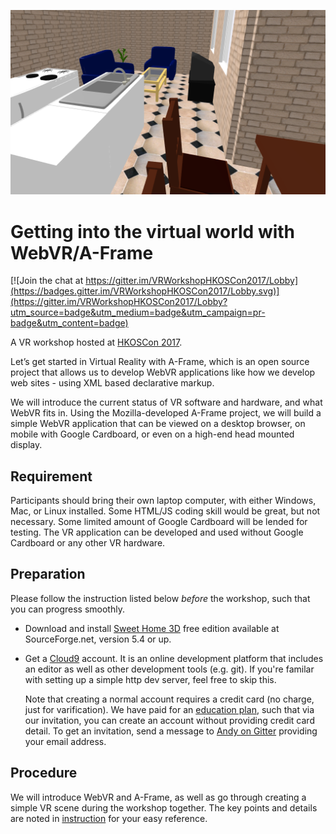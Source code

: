 [![Workshop result](result/vr-workshop-result.png)](https://tclresearchhk.github.io/VRWorkshopHKOSCon2017/result/)

# Getting into the virtual world with WebVR/A-Frame

[![Join the chat at https://gitter.im/VRWorkshopHKOSCon2017/Lobby](https://badges.gitter.im/VRWorkshopHKOSCon2017/Lobby.svg)](https://gitter.im/VRWorkshopHKOSCon2017/Lobby?utm_source=badge&utm_medium=badge&utm_campaign=pr-badge&utm_content=badge)

A VR workshop hosted at [HKOSCon 2017](https://hkoscon.org/2017/topics/getting-into-the-virtual-world-with-web-vr/).

Let’s get started in Virtual Reality with A-Frame, which is an open source project that allows us to develop WebVR applications like how we develop web sites - using XML based declarative markup.

We will introduce the current status of VR software and hardware, and what WebVR fits in. Using the Mozilla-developed A-Frame project, we will build a simple WebVR application that can be viewed on a desktop browser, on mobile with Google Cardboard, or even on a high-end head mounted display.

## Requirement

Participants should bring their own laptop computer, with either Windows, Mac, or Linux installed. Some HTML/JS coding skill would be great, but not necessary. Some limited amount of Google Cardboard will be lended for testing. The VR application can be developed and used without Google Cardboard or any other VR hardware.

## Preparation

Please follow the instruction listed below *before* the workshop, such that you can progress smoothly.

 * Download and install [Sweet Home 3D](http://www.sweethome3d.com/download.jsp) free edition available at SourceForge.net, version 5.4 or up.

 * Get a [Cloud9](https://c9.io/) account. It is an online development platform that includes an editor as well as other development tools (e.g. git). If you're familar with setting up a simple http dev server, feel free to skip this.
   
   Note that creating a normal account requires a credit card (no charge, just for varification). We have paid for an [education plan](https://c9.io/pricing), such that via our invitation, you can create an account without providing credit card detail. To get an invitation, send a message to [Andy on Gitter](https://gitter.im/andyli) providing your email address.

## Procedure

We will introduce WebVR and A-Frame, as well as go through creating a simple VR scene during the workshop together. The key points and details are noted in [instruction](instruction.md) for your easy reference.
